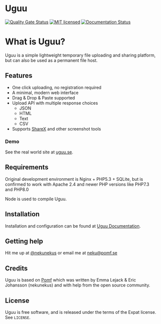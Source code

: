 # Uguu
[![Quality Gate Status](https://sonarcloud.io/api/project_badges/measure?project=nokonoko_Uguu&metric=alert_status)](https://sonarcloud.io/dashboard?id=nokonoko_Uguu)
[![MIT
licensed](https://img.shields.io/badge/license-MIT-blue.svg)](https://raw.githubusercontent.com/nokonoko/uguu/master/LICENSE)
[![Documentation Status](https://docs.uguu.se/img/flat.svg)](https://docs.uguu.se)


# What is Uguu?

Uguu is a simple lightweight temporary file uploading and sharing platform, but can also be used as a permanent file host.

## Features

- One click uploading, no registration required
- A minimal, modern web interface
- Drag & Drop & Paste supported
- Upload API with multiple response choices
  - JSON
  - HTML
  - Text
  - CSV
- Supports [ShareX](https://getsharex.com/) and other screenshot tools

### Demo

See the real world site at [uguu.se](https://uguu.se).

## Requirements

Original development environment is Nginx + PHP5.3 + SQLite, but is confirmed to
work with Apache 2.4 and newer PHP versions like PHP7.3 and PHP8.0

Node is used to compile Uguu.

## Installation

Installation and configuration can be found at [Uguu Documentation](https://docs.uguu.se).


## Getting help

Hit me up at [@nekunekus](https://twitter.com/nekunekus) or email me at neku@pomf.se

## Credits

Uguu is based on [Pomf](http://github.com/pomf/pomf) which was written by Emma Lejack & Eric Johansson (nekunekus) and with help from the open source community.

## License

Uguu is free software, and is released under the terms of the Expat license. See
`LICENSE`.
